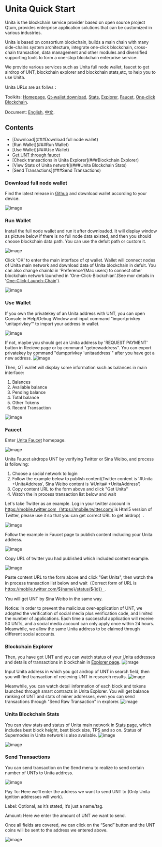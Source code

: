 # Unita Quick Start
Unita is the blockchain service provider based on open source project Qtum, provides enterprise application solutions that can be customized in various industries.

Unita is based on consortium blockchain, builds a main chain with many side-chains system architecture, integrate one-click blockchain, cross-chain transaction, data management and other modules and diversified supporting tools to form a one-stop blockchain enterprise service.

We provide various services such as Unita full node wallet, faucet to get airdrop of UNT, blockchain explorer and blockchain stats,etc, to help you to use Unita.

Unita URLs are as follws：

Toolkits: [Homepage](https://unita.network), [Qt-wallet download](https://github.com/UnitaNetwork/unita/releases), [Stats](https://stats.unita.network), [Explorer](https://explorer.unita.network), [Faucet](https://faucet.unita.network), [One-click Blockchain](https://chain.unita.network).

Document: [English](https://doc.unita.network/en/), [中文](https://doc.unita.network/zh/).

## Contents

- [Download](###Download full node wallet)
- [Run Wallet](###Run Wallet)
- [Use Wallet](###Use Wallet)
- [Get UNT through faucet](###Faucet)
- [Check transactions in Unita Explorer](###Blockchain Explorer)
- [View Stats of Unita network](###Unita Blockchain Stats)
- [Send Transactions](###Send Transactions)


### Download full node wallet

Find the latest release in [Github](https://github.com/UnitaNetwork/unita/releases) and download wallet according to your device.

![image](1.png)

### Run Wallet

Install the full node wallet and run it after downloaded. It will display window as picture below if there is no full node data existed, and then you should choose blockchain data path. You can use the defult path or custom it.

![image](2.png)

Click 'OK' to enter the main interface of qt wallet. Wallet will connect nodes of Unita main network and download data of Unita blockchain in defult. You can also change chainId in 'Preference'(Mac users) to connect other blockchain network launched in 'One-Click-Blockchian'.(See mor details in '[One-Click-Launch-Chain](https://doc.unita.network/zh/One-Click-Launch-Chain/)').

![image](3.png)

### Use Wallet

If you own the privatekey of an Unita address with UNT, you can open Console in Help/Debug Window and input command "importprivkey 'unitaprivkey'" to import your address in wallet.

![image](4.png)

If not, maybe you should get an Unita address by 'REQUEST PAYMENT' button in Recieve page or by command "getnewaddress". You can export privatekey by command "dumpprivkey 'unitaaddress'" after you have got a new address.
![image](13.png)

Then, QT wallet will display some information such as balances in main interface:
1. Balances
2. Avaliable balance
3. Pending balance
4. Total balance
5. Other Tokens
6. Recent Transaction

![image](5.png)

### Faucet

Enter [Unita Faucet](https://faucet.unita.network/) homepage.

![image](8.png)

Unita Faucet airdrops UNT by verifying Twitter or Sina Weibo, and process is following:
1. Choose a social network to login
2. Follow the example below to publish content(Twitter content is '#Unita +UnitaAddress', Sina Weibo content is '#Unita# +UnitaAddress')
3. Copy content URL to the form above and click "Get Unita"
4. Watch the in process transaction list below and wait

Let's take Twitter as an example.
Log in your twitter account in https://mobile.twitter.com（https://mobile.twitter.com/ is Html5 version of Twitter, please use it so that you can get correct URL to get airdrop）.

![image](9.png)

Follow the example in Faucet page to publish content including your Unita address.

![image](10.png)

Copy URL of twitter you had published which included content example.

![image](11.png)

Paste content URL to the form above and click "Get Unita", then watch the in process transaction list below and wait（Correct form of URL is https://mobile.twitter.com/${name}/status/${id}）.

You will get UNT by Sina Weibo in the same way. 

Notice: In order to prevent the malicious over-application of UNT, we adopted the verification of social media plus verification code, and limited the number of applications. Each time a successful application will receive 50 UNTs, and a social media account can only apply once within 24 hours. Meanwhile, we allow the same Unita address to be claimed through different social accounts.

### Blockchain Explorer

Then, you have got UNT and you can watch status of your Unita addresses and details of transactions in blockchain in [Explorer page](https://explorer.unita.network/).
![image](14.png)

Input Unita address in which you got airdrop of UNT in search field, then you will find transaction of recieving UNT in research results.
![image](15.png)

Meanwhile, you can watch detail information of each block and tokens launched through smart contracts in Unita Explorer. You will get balance ranking of UNT and stats of miner addresses, even you can send transactions through "Send Raw Transaction" in explorer.
![image](16.png)

### Unita Blockchain Stats

You can view stats and status of Unita main network in [Stats page](https://stats.unita.network/), which includes best block height, best block size, TPS and so on. Status of Supernodes in Unita network is also available. 
![image](17.png)

![image](18.jpeg)


### Send Transactions

You can send transaction on the Send menu to realize to send certain number of UNTs to Unita address.

![image](6.png)

Pay To: Here we’ll enter the address we want to send UNT to (Only Unita ignition addresses will work).

Label: Optional, as it’s stated, it’s just a name/tag.

Amount: Here we enter the amount of UNT we want to send.

Once all fields are covered, we can click on the “Send” button and the UNT coins will be sent to the address we entered above.

![image](7.png)
